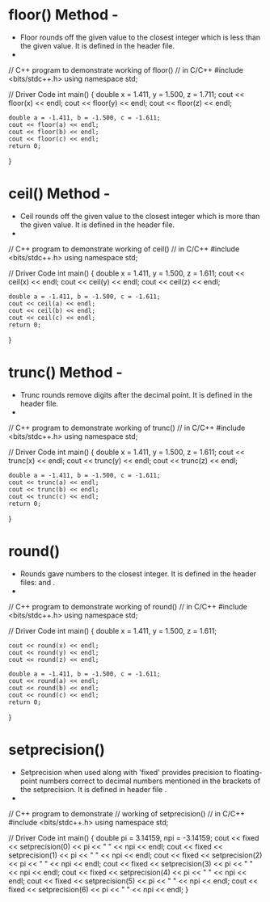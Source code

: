 # floor() Method -
- Floor rounds off the given value to the closest integer which is less than the given value. It is defined in the <cmath> header file.
-
// C++ program to demonstrate working of floor()
// in C/C++
#include <bits/stdc++.h>
using namespace std;

// Driver Code
int main()
{
    double x = 1.411, y = 1.500, z = 1.711;
    cout << floor(x) << endl;
    cout << floor(y) << endl;
    cout << floor(z) << endl;

    double a = -1.411, b = -1.500, c = -1.611;
    cout << floor(a) << endl;
    cout << floor(b) << endl;
    cout << floor(c) << endl;
    return 0;
}





# ceil() Method -
- Ceil rounds off the given value to the closest integer which is more than the given value. It is defined in the <cmath> header file.
-
// C++ program to demonstrate working of ceil()
// in C/C++
#include <bits/stdc++.h>
using namespace std;

// Driver Code
int main()
{
    double x = 1.411, y = 1.500, z = 1.611;
    cout << ceil(x) << endl;
    cout << ceil(y) << endl;
    cout << ceil(z) << endl;

    double a = -1.411, b = -1.500, c = -1.611;
    cout << ceil(a) << endl;
    cout << ceil(b) << endl;
    cout << ceil(c) << endl;
    return 0;
}



# trunc() Method -
- Trunc rounds remove digits after the decimal point. It is defined in the <cmath> header file.
- 
// C++ program to demonstrate working of trunc()
// in C/C++
#include <bits/stdc++.h>
using namespace std;

// Driver Code
int main()
{
    double x = 1.411, y = 1.500, z = 1.611;
    cout << trunc(x) << endl;
    cout << trunc(y) << endl;
    cout << trunc(z) << endl;

    double a = -1.411, b = -1.500, c = -1.611;
    cout << trunc(a) << endl;
    cout << trunc(b) << endl;
    cout << trunc(c) << endl;
    return 0;
}



# round()
- Rounds gave numbers to the closest integer. It is defined in the header files: <cmath> and <ctgmath>.
-
// C++ program to demonstrate working of round()
// in C/C++
#include <bits/stdc++.h>
using namespace std;

// Driver Code
int main()
{
    double x = 1.411, y = 1.500, z = 1.611;

    cout << round(x) << endl;
    cout << round(y) << endl;
    cout << round(z) << endl;

    double a = -1.411, b = -1.500, c = -1.611;
    cout << round(a) << endl;
    cout << round(b) << endl;
    cout << round(c) << endl;
    return 0;
}




# setprecision()
- Setprecision when used along with 'fixed' provides precision to floating-point numbers correct to decimal numbers mentioned in the brackets of the setprecision. It is defined in header file <iomanip>.
- 
// C++ program to demonstrate
// working of setprecision()
// in C/C++
#include <bits/stdc++.h>
using namespace std;

// Driver Code
int main()
{
    double pi = 3.14159, npi = -3.14159;
    cout << fixed << setprecision(0) << pi << " " << npi
         << endl;
    cout << fixed << setprecision(1) << pi << " " << npi
         << endl;
    cout << fixed << setprecision(2) << pi << " " << npi
         << endl;
    cout << fixed << setprecision(3) << pi << " " << npi
         << endl;
    cout << fixed << setprecision(4) << pi << " " << npi
         << endl;
    cout << fixed << setprecision(5) << pi << " " << npi
         << endl;
    cout << fixed << setprecision(6) << pi << " " << npi
         << endl;
}


